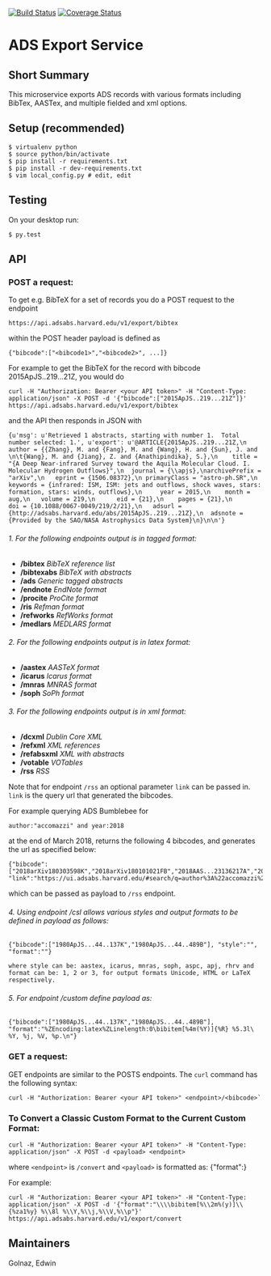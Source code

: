 [![Build Status](https://travis-ci.org/adsabs/export_service.svg)](https://travis-ci.org/adsabs/export_service)
[![Coverage Status](https://coveralls.io/repos/adsabs/export_service/badge.svg)](https://coveralls.io/r/adsabs/export_service?branch=master)


# ADS Export Service

## Short Summary

This microservice exports ADS records with various formats including BibTex, AASTex, and multiple fielded and xml options.


## Setup (recommended)

    $ virtualenv python
    $ source python/bin/activate
    $ pip install -r requirements.txt
    $ pip install -r dev-requirements.txt
    $ vim local_config.py # edit, edit

    
## Testing

On your desktop run:

    $ py.test
    

## API

### POST a request:

To get e.g. BibTeX for a set of records you do a POST request to the endpoint

    https://api.adsabs.harvard.edu/v1/export/bibtex

within the POST header payload is defined as

    {"bibcode":["<bibcode1>","<bibcode2>", ...]}
    
For example to get the BibTeX for the record with bibcode 2015ApJS..219...21Z, you would do

    curl -H "Authorization: Bearer <your API token>" -H "Content-Type: application/json" -X POST -d '{"bibcode":["2015ApJS..219...21Z"]}' https://api.adsabs.harvard.edu/v1/export/bibtex


and the API then responds in JSON with 

    {u'msg': u'Retrieved 1 abstracts, starting with number 1.  Total number selected: 1.', u'export': u'@ARTICLE{2015ApJS..219...21Z,\n   author = {{Zhang}, M. and {Fang}, M. and {Wang}, H. and {Sun}, J. and \n\t{Wang}, M. and {Jiang}, Z. and {Anathipindika}, S.},\n    title = "{A Deep Near-infrared Survey toward the Aquila Molecular Cloud. I. Molecular Hydrogen Outflows}",\n  journal = {\\apjs},\narchivePrefix = "arXiv",\n   eprint = {1506.08372},\n primaryClass = "astro-ph.SR",\n keywords = {infrared: ISM, ISM: jets and outflows, shock waves, stars: formation, stars: winds, outflows},\n     year = 2015,\n    month = aug,\n   volume = 219,\n      eid = {21},\n    pages = {21},\n      doi = {10.1088/0067-0049/219/2/21},\n   adsurl = {http://adsabs.harvard.edu/abs/2015ApJS..219...21Z},\n  adsnote = {Provided by the SAO/NASA Astrophysics Data System}\n}\n\n'}
    
    
###### 1. For the following endpoints output is in tagged format:
* **/bibtex** *BibTeX reference list*
* **/bibtexabs** *BibTeX with abstracts*
* **/ads** *Generic tagged abstracts*
* **/endnote** *EndNote format*
* **/procite** *ProCite format*
* **/ris** *Refman format*
* **/refworks** *RefWorks format*
* **/medlars** *MEDLARS format*

###### 2. For the following endpoints output is in latex format:
* **/aastex** *AASTeX format*
* **/icarus** *Icarus format*
* **/mnras** *MNRAS format*
* **/soph** *SoPh format*

###### 3. For the following endpoints output is in xml format:
* **/dcxml** *Dublin Core XML*
* **/refxml** *XML references*
* **/refabsxml** *XML with abstracts*
* **/votable** *VOTables*
* **/rss** *RSS*

Note that for endpoint `/rss` an optional parameter `link` can be passed in. `link` is the query url that generated the bibcodes. 

For example querying ADS Bumblebee for

    author:"accomazzi" and year:2018

at the end of March 2018, returns the following 4 bibcodes, and generates the url as specified below: 

    {"bibcode":["2018arXiv180303598K","2018arXiv180101021FB","2018AAS...23136217A","2018AAS...23130709A"], "link":"https://ui.adsabs.harvard.edu/#search/q=author%3A%22accomazzi%22%20and%20year%3A2018&sort=date%20desc%2C%20bibcode%20desc"}

which can be passed as payload to `/rss` endpoint.


###### 4. Using endpoint /csl allows various styles and output formats to be defined in payload as follows:

    {"bibcode":["1980ApJS...44..137K","1980ApJS...44..489B"], "style":"", "format":""}

    where style can be: aastex, icarus, mnras, soph, aspc, apj, rhrv and format can be: 1, 2 or 3, for output formats Unicode, HTML or LaTeX respectively.


###### 5. For endpoint /custom define payload as:

    {"bibcode":["1980ApJS...44..137K","1980ApJS...44..489B"], "format":"%ZEncoding:latex%ZLinelength:0\bibitem[%4m(%Y)]{%R} %5.3l\ %Y, %j, %V, %p.\n"}


### GET a request:

GET endpoints are similar to the POSTS endpoints. The `curl` command has the following syntax:

    curl -H "Authorization: Bearer <your API token>" <endpoint>/<bibcode>`


### To Convert a Classic Custom Format to the Current Custom Format:

    curl -H "Authorization: Bearer <your API token>" -H "Content-Type: application/json" -X POST -d <payload> <endpoint>

where `<endpoint>` is `/convert` and `<payload>` is formatted as: 
    {"format":<classic custom format string>}

For example:

    curl -H "Authorization: Bearer <your API token>" -H "Content-Type: application/json" -X POST -d '{"format":"\\\\bibitem[%\\2m%(y)]\\{%za1%y} %\\8l %\\Y,%\\j,%\\V,%\\p"}' https://api.adsabs.harvard.edu/v1/export/convert


## Maintainers

Golnaz, Edwin
